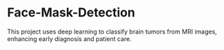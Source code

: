 # Face-Mask-Detection
This project uses deep learning to classify brain tumors from MRI images, enhancing early diagnosis and patient care.
